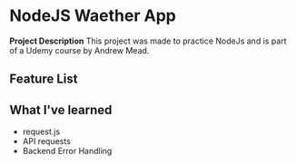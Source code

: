 # NodeJS Waether App
**Project Description**
This project was made to practice NodeJs and is part of a Udemy course by Andrew Mead.

## Feature List

## What I've learned
  * request.js
  * API requests
  * Backend Error Handling